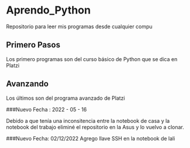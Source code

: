# Aprendo_Python
Repositorio para leer mis programas desde cualquier compu

## Primero Pasos
Los primero programas son del curso básico de Python que se dica en Platzi

## Avanzando
Los últimos son del programa avanzado de Platzi

###Nuevo
Fecha : 2022 - 05 - 16

Debido a que tenía una inconsitencia entre la notebook de casa y la notebook del trabajo eliminé el repositorio en la Asus y lo vuelvo a clonar. 

###Nuevo
Fecha: 02/12/2022
Agrego llave SSH en la notebook de lali
